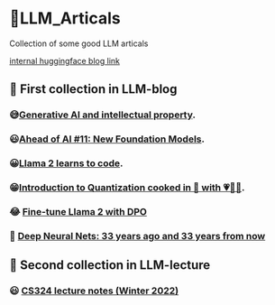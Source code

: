 # 📓LLM_Articals
Collection of  some good LLM articals

[internal huggingface blog link](https://github.com/PirateforFreedom/blog)


## 📖  First collection in LLM-blog
### 😅[Generative AI and intellectual property](https://www.ben-evans.com/benedictevans/2023/8/27/generative-ai-ad-intellectual-property).
### 😃[Ahead of AI #11: New Foundation Models](https://magazine.sebastianraschka.com/p/ahead-of-ai-11-new-foundation-models).
### 😀[Llama 2 learns to code](https://huggingface.co/blog/codellama).
### 😁[Introduction to Quantization cooked in 🤗 with 💗🧑‍🍳](https://huggingface.co/blog/merve/quantization).
### 😂 [Fine-tune Llama 2 with DPO](https://huggingface.co/blog/dpo-trl)
### 🤣 [Deep Neural Nets: 33 years ago and 33 years from now](https://karpathy.github.io/2022/03/14/lecun1989/)
## 📜 Second collection in LLM-lecture
### 😃 [CS324 lecture notes (Winter 2022)](stanford-cs324.github.io/winter2022/lectures/)


